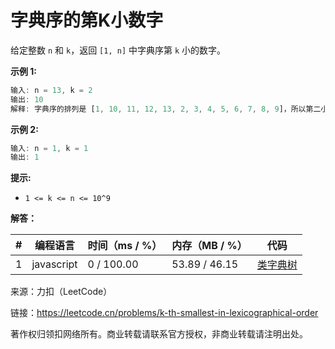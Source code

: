 # 字典序的第K小数字

给定整数 `n` 和 `k`，返回 `[1, n]` 中字典序第 `k` 小的数字。

**示例 1:**

``` javascript
输入: n = 13, k = 2
输出: 10
解释: 字典序的排列是 [1, 10, 11, 12, 13, 2, 3, 4, 5, 6, 7, 8, 9]，所以第二小的数字是 10。
```

**示例 2:**

``` javascript
输入: n = 1, k = 1
输出: 1
```

**提示:**

- `1 <= k <= n <= 10^9`

**解答：**

**#**|**编程语言**|**时间（ms / %）**|**内存（MB / %）**|**代码**
------|----------|-----------------|----------------|--------
1|javascript|0 / 100.00|53.89 / 46.15|[类字典树](./javascript/ac_v1.js)

来源：力扣（LeetCode）

链接：https://leetcode.cn/problems/k-th-smallest-in-lexicographical-order

著作权归领扣网络所有。商业转载请联系官方授权，非商业转载请注明出处。
